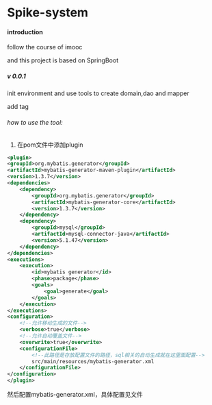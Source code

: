 # Spike-system
#### introduction

follow the course of imooc

and this project is based on SpringBoot

##### v 0.0.1
init environment and use tools to create domain,dao and mapper

add tag
###### how to use the tool:
1. 在pom文件中添加plugin
```xml
<plugin>
<groupId>org.mybatis.generator</groupId>
<artifactId>mybatis-generator-maven-plugin</artifactId>
<version>1.3.7</version>
<dependencies>
    <dependency>
        <groupId>org.mybatis.generator</groupId>
        <artifactId>mybatis-generator-core</artifactId>
        <version>1.3.7</version>
    </dependency>
    <dependency>
        <groupId>mysql</groupId>
        <artifactId>mysql-connector-java</artifactId>
        <version>5.1.47</version>
    </dependency>
</dependencies>
<executions>
    <execution>
        <id>mybatis generator</id>
        <phase>package</phase>
        <goals>
            <goal>generate</goal>
        </goals>
    </execution>
</executions>
<configuration>
    <!--允许移动生成的文件-->
    <verbose>true</verbose>
    <!--允许自动覆盖文件-->
    <overwrite>true</overwrite>
    <configurationFile>
        <!--此路径是存放配置文件的路径，sql相关的自动生成就在这里面配置-->
        src/main/resources/mybatis-generator.xml
    </configurationFile>
</configuration>
</plugin>
```
然后配置mybatis-generator.xml，具体配置见文件